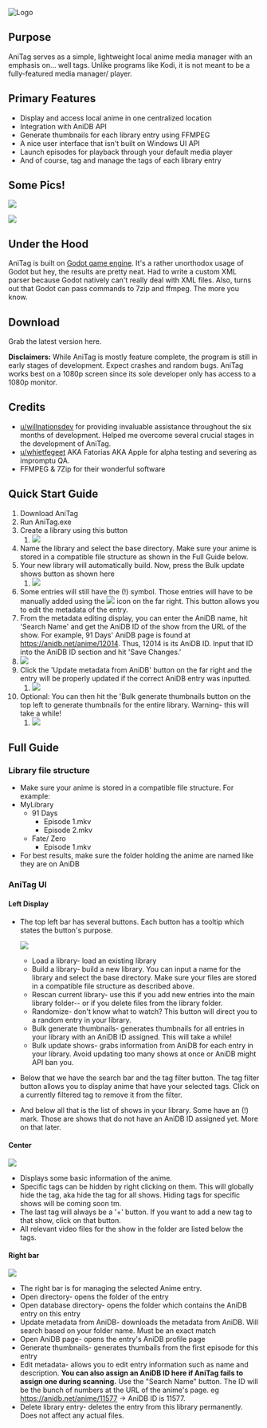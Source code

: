![Logo](https://files.catbox.moe/725vg8.png)

## Purpose

AniTag serves as a simple, lightweight local anime media manager with an emphasis on... well tags. Unlike programs like Kodi, it is not meant to be a fully-featured media manager/ player.

## Primary Features

- Display and access local anime in one centralized location
- Integration with AniDB API
- Generate thumbnails for each library entry using FFMPEG
- A nice user interface that isn't built on Windows UI API
- Launch episodes for playback through your default media player
- And of course, tag and manage the tags of each library entry

## Some Pics!

![](https://files.catbox.moe/3eus1b.png)

![](https://files.catbox.moe/ihobwp.png)

## Under the Hood

AniTag is built on [Godot game engine](https://godotengine.org/). It's a rather unorthodox usage of Godot but hey, the results are pretty neat. Had to write a custom XML parser because Godot natively can't really deal with XML files. Also, turns out that Godot can pass commands to 7zip and ffmpeg. The more you know.

## Download

Grab the latest version here.

**Disclaimers:** While AniTag is mostly feature complete, the program is still in early stages of development. Expect crashes and random bugs. AniTag works best on a 1080p screen since its sole developer only has access to a 1080p monitor.

## Credits

- [u/willnationsdev](https://reddit.com/user/willnationsdev) for providing invaluable assistance throughout the six months of development. Helped me overcome several crucial stages in the development of AniTag.
- [u/whietfegeet](https://old.reddit.com/user/whietfegeet) AKA Fatorias AKA Apple for alpha testing and severing as impromptu QA.
- FFMPEG & 7Zip for their wonderful software

## Quick Start Guide

1. Download AniTag
2. Run AniTag.exe
3. Create a library using this button
   1. ![](https://files.catbox.moe/e2ty9k.png)
4. Name the library and select the base directory. Make sure your anime is stored in a compatible file structure as shown in the Full Guide below.
5. Your new library will automatically build. Now, press the Bulk update shows button as shown here
   1. ![](https://files.catbox.moe/kvy0fv.png)
6. Some entries will still have the (!) symbol. Those entries will have to be manually added using the ![](https://files.catbox.moe/8mq5n3.png) icon on the far right. This button allows you to edit the metadata of the entry.
7.  From the metadata editing display, you can enter the AniDB name, hit 'Search Name' and get the AniDB ID of the show from the URL of the show. For example, 91 Days' AniDB page is found at https://anidb.net/anime/12014. Thus, 12014 is its AniDB ID. Input that ID into the AniDB ID section and hit 'Save Changes.'
   1. ![](https://files.catbox.moe/zaur9r.png)
8. Click the 'Update metadata from AniDB' button on the far right and the entry will be properly updated if the correct AniDB entry was inputted.
   1. ![](https://files.catbox.moe/zwfeci.png)
9. Optional: You can then hit the 'Bulk generate thumbnails button on the top left to generate thumbnails for the entire library. Warning- this will take a while!
   1. ![](https://files.catbox.moe/n3m7nw.png)

## Full Guide

### Library file structure

- Make sure your anime is stored in a compatible file structure. For example:
- MyLibrary
  - 91 Days
    - Episode 1.mkv
    - Episode 2.mkv
  - Fate/ Zero
    - Episode 1.mkv
- For best results, make sure the folder holding the anime are named like they are on AniDB

### AniTag UI

#### Left Display

- The top left bar has several buttons. Each button has a tooltip which states the button's purpose.

  ![](https://files.catbox.moe/q3m870.png)

  - Load a library- load an existing library
  - Build a library- build a new library. You can input a name for the library and select the base directory. Make sure your files are stored in a compatible file structure as described above.
  - Rescan current library- use this if you add new entries into the main library folder-- or if you delete files from the library folder.
  - Randomize- don't know what to watch? This button will direct you to a random entry in your library.
  - Bulk generate thumbnails- generates thumbnails for all entries in your library with an AniDB ID assigned. This will take a while!
  - Bulk update shows- grabs information from AniDB for each entry in your library. Avoid updating too many shows at once or AniDB might API ban you.

- Below that we have the search bar and the tag filter button. The tag filter button allows you to display anime that have your selected tags. Click on a currently filtered tag to remove it from the filter.

- And below all that is the list of shows in your library. Some have an (!) mark. Those are shows that do not have an AniDB ID assigned yet. More on that later.

#### Center

![](https://files.catbox.moe/r2nrjm.png)

- Displays some basic information of the anime.
- Specific tags can be hidden by right clicking on them. This will globally hide the tag, aka hide the tag for all shows. Hiding tags for specific shows will be coming soon tm.
- The last tag will always be a '+' button. If you want to add a new tag to that show, click on that button.
- All relevant video files for the show in the folder are listed below the tags.

#### Right bar

![](https://files.catbox.moe/5peo4o.png)

- The right bar is for managing the selected Anime entry.
- Open directory- opens the folder of the entry
- Open database directory- opens the folder which contains the AniDB entry on this entry
- Update metadata from AniDB- downloads the metadata from AniDB. Will search based on your folder name. Must be an exact match
- Open AniDB page- opens the entry's AniDB profile page
- Generate thumbnails- generates thumbails from the first episode for this entry
- Edit metadata- allows you to edit entry information such as name and description. **You can also assign an AniDB ID here if AniTag fails to assign one during scanning.** Use the "Search Name" button. The ID will be the bunch of numbers at the URL of the anime's page. eg https://anidb.net/anime/11577 -> AniDB ID is 11577.
- Delete library entry- deletes the entry from this library permanently. Does not affect any actual files.
